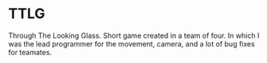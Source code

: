 # TTLG
Through The Looking Glass. Short game created in a team of four. In which I was the lead programmer for the movement, camera, and a lot of bug fixes for teamates.
